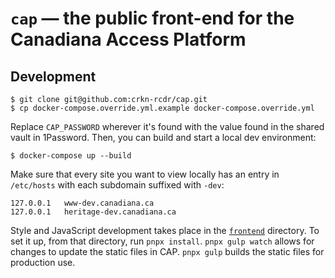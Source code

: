 # `cap` &mdash; the public front-end for the Canadiana Access Platform

## Development

```
$ git clone git@github.com:crkn-rcdr/cap.git
$ cp docker-compose.override.yml.example docker-compose.override.yml
```

Replace `CAP_PASSWORD` wherever it's found with the value found in the shared vault in 1Password. Then, you can build and start a local dev environment:

```
$ docker-compose up --build
```

Make sure that every site you want to view locally has an entry in `/etc/hosts` with each subdomain suffixed with `-dev`:

```
127.0.0.1   www-dev.canadiana.ca
127.0.0.1   heritage-dev.canadiana.ca
```

Style and JavaScript development takes place in the [`frontend`](frontend) directory. To set it up, from that directory, run `pnpx install`. `pnpx gulp watch` allows for changes to update the static files in CAP. `pnpx gulp` builds the static files for production use.
